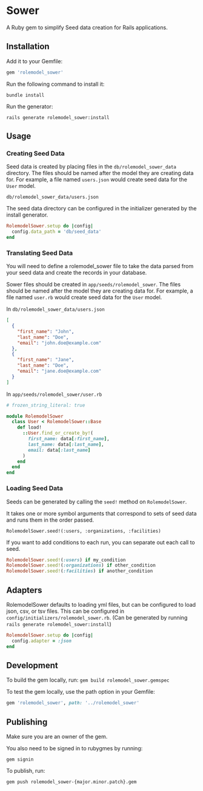 # Sower

A Ruby gem to simplify Seed data creation for Rails applications.

## Installation

Add it to your Gemfile:

```ruby
gem 'rolemodel_sower'
```

Run the following command to install it:

```console
bundle install
```

Run the generator:

```console
rails generate rolemodel_sower:install
```

## Usage

### Creating Seed Data

Seed data is created by placing files in the `db/rolemodel_sower_data` directory. The files should be named after the model they are creating data for. For example, a file named `users.json` would create seed data for the `User` model.

`db/rolemodel_sower_data/users.json`

The seed data directory can be configured in the initializer generated by the install generator.

```ruby
RolemodelSower.setup do |config|
  config.data_path = 'db/seed_data'
end
```

### Translating Seed Data

You will need to define a rolemodel_sower file to take the data parsed from your seed data and create the records in your database.

Sower files should be created in `app/seeds/rolemodel_sower`. The files should be named after the model they are creating data for. For example, a file named `user.rb` would create seed data for the `User` model.

In `db/rolemodel_sower_data/users.json`
```json
[
  {
    "first_name": "John",
    "last_name": "Doe",
    "email": "john.doe@example.com"
  },
  {
    "first_name": "Jane",
    "last_name": "Doe",
    "email": "jane.doe@example.com"
  }
]
```

In `app/seeds/rolemodel_sower/user.rb`
```ruby
# frozen_string_literal: true

module RolemodelSower
  class User < RolemodelSower::Base
    def load!
      ::User.find_or_create_by!(
        first_name: data[:first_name],
        last_name: data[:last_name],
        email: data[:last_name]
      )
    end
  end
end
```

### Loading Seed Data

Seeds can be generated by calling the `seed!` method on `RolemodelSower`.

It takes one or more symbol arguments that correspond to sets of seed data and runs them in the order passed.

`RolemodelSower.seed!(:users, :organizations, :facilities)`

If you want to add conditions to each run, you can separate out each call to seed.

```ruby
RolemodelSower.seed!(:users) if my_condition
RolemodelSower.seed!(:organizations) if other_condition
RolemodelSower.seed!(:facilities) if another_condition
```

## Adapters

RolemodelSower defaults to loading yml files, but can be configured to load json, csv, or tsv files. This can be configured in `config/initializers/rolemodel_sower.rb`. (Can be generated by running `rails generate rolemodel_sower:install`)

```ruby
RolemodelSower.setup do |config|
  config.adapter = :json
end
```

## Development

To build the gem locally, run: `gem build rolemodel_sower.gemspec`

To test the gem locally, use the path option in your Gemfile:

```ruby
gem 'rolemodel_sower', path: '../rolemodel_sower'
```

## Publishing

Make sure you are an owner of the gem.

You also need to be signed in to rubygmes by running:

`gem signin`

To publish, run:

`gem push rolemodel_sower-{major.minor.patch}.gem`

